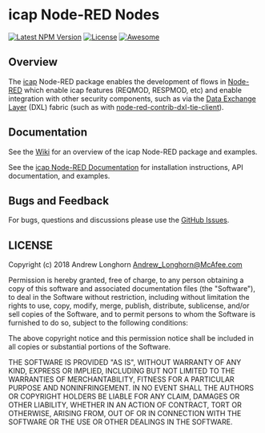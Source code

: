 # icap Node-RED Nodes
[![Latest NPM Version](https://img.shields.io/npm/v/Anamico/node-red-contrib-icap.svg)](https://www.npmjs.com/package/Anamico/node-red-contrib-icap)
[![License](https://img.shields.io/github/license/Anamico/node-red-contrib-icap.svg)](https://github.com/Anamico/node-red-contrib-icap/blob/master/LICENSE)
[![Awesome](https://img.shields.io/badge/awesome-true-green.svg)](https://github.com/Anamico/node-red-contrib-icap)

## Overview

The [icap](https://en.wikipedia.org/wiki/Internet_Content_Adaptation_Protocol)
 Node-RED package enables the development of flows in
[Node-RED](https://nodered.org/) which enable icap features (REQMOD, RESPMOD, etc) and enable integration with other security components, such as via the
[Data Exchange Layer](http://www.mcafee.com/us/solutions/data-exchange-layer.aspx) (DXL) fabric (such as with [node-red-contrib-dxl-tie-client](https://flows.nodered.org/node/@opendxl/node-red-contrib-dxl-tie-client)).

## Documentation

See the [Wiki](https://github.com/Anamico/node-red-contrib-icap/wiki)
for an overview of the icap Node-RED package and examples.

See the
[icap Node-RED Documentation](https://opendxl.github.io/node-red-contrib-icap/jsdoc/)
for installation instructions, API documentation, and examples.

## Bugs and Feedback

For bugs, questions and discussions please use the
[GitHub Issues](https://github.com/Anamico/node-red-contrib-icap/issues).

## LICENSE

Copyright (c) 2018 Andrew Longhorn <Andrew_Longhorn@McAfee.com>

Permission is hereby granted, free of charge, to any person obtaining a copy
of this software and associated documentation files (the "Software"), to deal
in the Software without restriction, including without limitation the rights
to use, copy, modify, merge, publish, distribute, sublicense, and/or sell
copies of the Software, and to permit persons to whom the Software is
furnished to do so, subject to the following conditions:

The above copyright notice and this permission notice shall be included in all
copies or substantial portions of the Software.

THE SOFTWARE IS PROVIDED "AS IS", WITHOUT WARRANTY OF ANY KIND, EXPRESS OR
IMPLIED, INCLUDING BUT NOT LIMITED TO THE WARRANTIES OF MERCHANTABILITY,
FITNESS FOR A PARTICULAR PURPOSE AND NONINFRINGEMENT. IN NO EVENT SHALL THE
AUTHORS OR COPYRIGHT HOLDERS BE LIABLE FOR ANY CLAIM, DAMAGES OR OTHER
LIABILITY, WHETHER IN AN ACTION OF CONTRACT, TORT OR OTHERWISE, ARISING FROM,
OUT OF OR IN CONNECTION WITH THE SOFTWARE OR THE USE OR OTHER DEALINGS IN THE
SOFTWARE.
